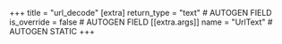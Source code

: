 +++
title = "url_decode"
[extra]
return_type = "text" # AUTOGEN FIELD
is_override = false # AUTOGEN FIELD
[[extra.args]]
name = "UrlText" # AUTOGEN STATIC
+++